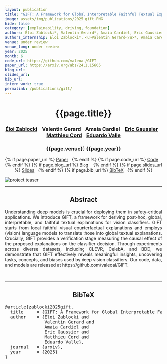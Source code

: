 ```yaml
---
layout: publication
title: "GIFT: A Framework for Global Interpretable Faithful Textual Explanations of Vision Classifiers" 
image: assets/img/publications/2025_gift.PNG
hide: false
category: [explainability, driving, foundation]
authors: Éloi Zablocki*, Valentin Gerard*, Amaia Cardiel, Eric Gaussier, Matthieu Cord, Eduardo Valle
authors_internship: Éloi Zablocki*, <u>Valentin Gerard</u>*, Amaia Cardiel, Eric Gaussier, Matthieu Cord, Eduardo Valle
venue: under review
venue_long: under review
year: 2025
month: 6
code_url: https://github.com/valeoai/GIFT 
paper_url: https://arxiv.org/abs/2411.15605
blog_url: 
slides_url: 
bib_url: 
intern_work: true
permalink: /publications/gift/
---
```


<h1 align="center"> {{page.title}} </h1>
<!-- Simple call of authors -->
<!-- <h3 align="center"> {{page.authors}} </h3> -->
<!-- Alternatively you can add links to author pages -->
<h3 align="center"> <a href="https://eloiz.github.io">Éloi Zablocki</a> &nbsp;&nbsp; Valentin Gerard &nbsp;&nbsp; Amaia Cardiel &nbsp;&nbsp; <a href="https://ama.liglab.fr/~gaussier/">Eric Gaussier</a> &nbsp;&nbsp; <a href="https://cord.isir.upmc.fr/">Matthieu Cord</a> &nbsp;&nbsp; <a href="https://scholar.google.com/citations?user=lxWPqWAAAAAJ">Eduardo Valle</a></h3>


<h3 align="center"> {{page.venue}} {{page.year}} </h3>

<div align="center">
  <p>
    {% if page.paper_url %}
    <a href="{{ page.paper_url }}"><i class="far fa-file-pdf"></i> Paper</a>&nbsp;&nbsp;
    {% endif %}
    {% if page.code_url %}
    <a href="{{ page.code_url }}"><i class="fab fa-github"></i> Code</a> &nbsp;&nbsp;
    {% endif %}
    {% if page.blog_url %}
    <a href="{{ page.blog_url }}"><i class="fab fa-blogger"></i> Blog</a> &nbsp;&nbsp;
    {% endif %}
    {% if page.slides_url %}
    <a href="{{ page.slides_url }}"><i class="far fa-file-pdf"></i> Slides</a>&nbsp;&nbsp;
    {% endif %}
    {% if page.bib_url %}
    <a href="{{ page.bib_url}}"><i class="far fa-file-alt"></i> BibTeX</a>&nbsp;&nbsp;
    {% endif %}
  </p>
</div>


<div class="publication-teaser">
    <img src="../../{{ page.image }}" alt="project teaser"/>
</div>


<hr>

<h2  align="center">Abstract</h2>

<p align="justify">Understanding deep models is crucial for deploying them in safety-critical applications. We introduce GIFT, a framework for deriving post-hoc, global, interpretable, and faithful textual explanations for vision classifiers. GIFT starts from local faithful visual counterfactual explanations and employs (vision) language models to translate those into global textual explanations. Crucially, GIFT provides a verification stage measuring the causal effect of the proposed explanations on the classifier decision. Through experiments across diverse datasets, including CLEVR, CelebA, and BDD, we demonstrate that GIFT effectively reveals meaningful insights, uncovering tasks, concepts, and biases used by deep vision classifiers. Our code, data, and models are released at https://github.com/valeoai/GIFT.</p>

<br>
<hr>

<h2  align="center">BibTeX</h2>
<left>
  <pre class="bibtex-box">
@article{zablocki2025gift,
  title     = {GIFT: A Framework for Global Interpretable Faithful Textual Explanations of Vision Classifiers},
  author    = {Eloi Zablocki and
               Valentin Gerard and 
               Amaia Cardiel and
               Eric Gaussier and
               Matthieu Cord and 
               Eduardo Valle},
  journal   = {arxiv},
  year      = {2025}
}
</pre>
</left>

<br>
